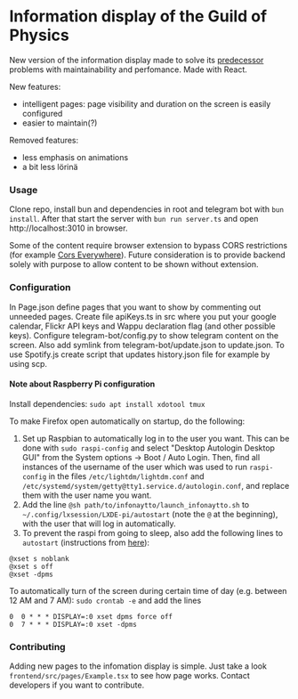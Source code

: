 # Information display of the Guild of Physics

New version of the information display made to solve its [predecessor](https://github.com/fyysikkokilta/fk-infonaytto) problems with maintainability and perfomance. Made with React.

New features:
- intelligent pages: page visibility and duration on the screen is easily configured
- easier to maintain(?)

Removed features:
- less emphasis on animations
- a bit less lörinä

### Usage
Clone repo, install bun and dependencies in root and telegram bot with `bun install`. After that start the server with `bun run server.ts` and open http://localhost:3010 in browser.

Some of the content require browser extension to bypass CORS restrictions (for example [Cors Everywhere](https://addons.mozilla.org/fi/firefox/addon/cors-everywhere/)). Future consideration is to provide backend solely with purpose to allow content to be shown without extension.

### Configuration
In Page.json define pages that you want to show by commenting out unneeded pages. Create file apiKeys.ts in src where you put your google calendar, Flickr API keys and Wappu declaration flag (and other possible keys). Configure telegram-bot/config.py to show telegram content on the screen. Also add symlink from telegram-bot/update.json to update.json. To use Spotify.js create script that updates history.json file for example by using scp. 

#### Note about Raspberry Pi configuration
Install dependencies: `sudo apt install xdotool tmux`

To make Firefox open automatically on startup, do the following:
1. Set up Raspbian to automatically log in to the user you want. This can be done with `sudo raspi-config` and select "Desktop Autologin Desktop GUI" from the System options -> Boot / Auto Login. Then, find all instances of the username of the user which was used to run `raspi-config` in the files `/etc/lightdm/lightdm.conf` and `/etc/systemd/system/getty@tty1.service.d/autologin.conf`, and replace them with the user name you want.
1. Add the line `@sh path/to/infonaytto/launch_infonaytto.sh` to `~/.config/lxsession/LXDE-pi/autostart` (note the `@` at the beginning), with the user that will log in automatically.
1. To prevent the raspi from going to sleep, also add the following lines to `autostart` (instructions from [here](https://www.bitpi.co/2015/02/14/prevent-raspberry-pi-from-sleeping/)):
```
@xset s noblank
@xset s off
@xset -dpms
```

To automatically turn of the screen during certain time of day (e.g. between 12 AM and 7 AM): `sudo crontab -e` and add the lines
```
0  0 * * * DISPLAY=:0 xset dpms force off
0  7 * * * DISPLAY=:0 xset -dpms
```

### Contributing
Adding new pages to the infomation display is simple. Just take a look `frontend/src/pages/Example.tsx` to see how page works. Contact developers if you want to contribute.
